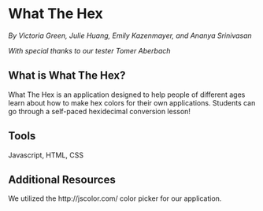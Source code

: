# What The Hex
<p><i>By Victoria Green, Julie Huang, Emily Kazenmayer, and Ananya Srinivasan</i><p>
<p><i>With special thanks to our tester Tomer Aberbach</i><p>

<h2>What is What The Hex?</h2>
<p>What The Hex is an application designed to help people of different ages learn about how to make hex colors for their own applications. Students can go through a self-paced hexidecimal conversion lesson!</p>

<h2>Tools</h2>
Javascript, HTML, CSS

<h2>Additional Resources</h2> 
We utilized the <a>http://jscolor.com/</a> color picker for our application.

